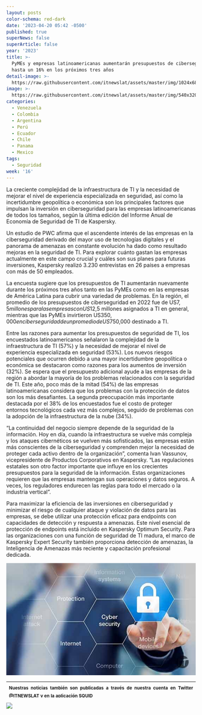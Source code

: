 ```yaml
---
layout: posts
color-schema: red-dark
date: '2023-04-20 05:42 -0500'
published: true
superNews: false
superArticle: false
year: '2023'
title: >-
  PyMEs y empresas latinoamericanas aumentarán presupuestos de ciberseguridad
  hasta un 16% en los próximos tres años
detail-image: >-
  https://raw.githubusercontent.com/itnewslat/assets/master/img/1024x680/Ciber-seguridad-g.jpg
image: >-
  https://raw.githubusercontent.com/itnewslat/assets/master/img/540x320/Ciber-seguridad-p.jpg
categories:
  - Venezuela
  - Colombia
  - Argentina
  - Perú
  - Ecuador
  - Chile
  - Panama
  - Mexico
tags:
  - Seguridad
week: '16'
---
```

La creciente complejidad de la infraestructura de TI y la necesidad de mejorar el nivel de experiencia especializada en seguridad, así como la incertidumbre geopolítica o económica son los principales factores que impulsan la inversión en ciberseguridad para las empresas latinoamericanas de todos los tamaños, según la última edición del Informe Anual de Economía de Seguridad de TI de Kaspersky.

Un estudio de PWC afirma que el ascendente interés de las empresas en la ciberseguridad derivado del mayor uso de tecnologías digitales y el panorama de amenazas en constante evolución ha dado como resultado mejoras en la seguridad de TI. Para explorar cuánto gastan las empresas actualmente en este campo crucial y cuáles son sus planes para futuras inversiones, Kaspersky realizó 3.230 entrevistas en 26 países a empresas con más de 50 empleados.

La encuesta sugiere que los presupuestos de TI aumentarán nuevamente durante los próximos tres años tanto en las PyMEs como en las empresas de América Latina para cubrir una variedad de problemas. En la región, el promedio de los presupuestos de ciberseguridad en 2022 fue de US$7,5 millones para las empresas con US$12,5 millones asignados a TI en general, mientras que las PyMEs invirtieron US$350,000 en ciberseguridad de un promedio de US$750,000 destinado a TI.

Entre las razones para aumentar los presupuestos de seguridad de TI, los encuestados latinoamericanos señalaron la complejidad de la infraestructura de TI (57%) y la necesidad de mejorar el nivel de experiencia especializada en seguridad (53%). Los nuevos riesgos potenciales que ocurren debido a una mayor incertidumbre geopolítica o económica se destacaron como razones para los aumentos de inversión (32%).
Se espera que el presupuesto adicional ayude a las empresas de la región a abordar la mayoría de los problemas relacionados con la seguridad de TI. Este año, poco más de la mitad (54%) de las empresas latinoamericanas considera que los problemas con la protección de datos son los más desafiantes. La segunda preocupación más importante destacada por el 38% de los encuestados fue el costo de proteger entornos tecnológicos cada vez más complejos, seguido de problemas con la adopción de la infraestructura de la nube (34%).

“La continuidad del negocio siempre depende de la seguridad de la información. Hoy en día, cuando la infraestructura se vuelve más compleja y los ataques cibernéticos se vuelven más sofisticados, las empresas están más conscientes de la ciberseguridad y comprenden mejor la necesidad de proteger cada activo dentro de la organización”, comenta Ivan Vassunov, vicepresidente de Productos Corporativos en Kaspersky. “Las regulaciones estatales son otro factor importante que influye en los crecientes presupuestos para la seguridad de la información. Estas organizaciones requieren que las empresas mantengan sus operaciones y datos seguros. A veces, los reguladores endurecen las reglas para todo el mercado o la industria vertical”.

Para maximizar la eficiencia de las inversiones en ciberseguridad y minimizar el riesgo de cualquier ataque y violación de datos para las empresas, se debe utilizar una protección eficaz para endpoints con capacidades de detección y respuesta a amenazas. Este nivel esencial de protección de endpoints está incluido en Kaspersky Optimum Security. Para las organizaciones con una función de seguridad de TI madura, el marco de Kaspersky Expert Security también proporciona detección de amenazas, la Inteligencia de Amenazas más reciente y capacitación profesional dedicada.

![](https://raw.githubusercontent.com/itnewslat/assets/master/img/540x320/Ciber-seguridad-p.jpg)

<table style="height: 42px;" width="569">
<tbody>
<tr>
<td style="text-align: justify;"><sub><strong>Nuestras noticias también son publicadas a través de nuestra cuenta en Twitter <a href="https://twitter.com/itnewslat?lang=es">@ITNEWSLAT</a> y en la aplicación <a href="https://squidapp.co/en/">SQUID</a></strong></sub></td>
</tr>
</tbody>
</table>
<img src="https://tracker.metricool.com/c3po.jpg?hash=56f88a41e39ab42c063cc51676587a04"/>